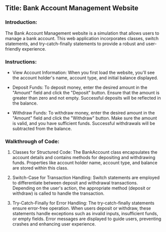 ## Title: Bank Account Management Website

### Introduction:

The Bank Account Management website is a simulation that allows users to manage a bank account. This web application incorporates classes, switch statements, and try-catch-finally statements to provide a robust and user-friendly experience.

### Instructions:

- View Account Information: When you first load the website, you'll see the account holder's name, account type, and initial balance displayed.

- Deposit Funds: To deposit money, enter the desired amount in the "Amount" field and click the "Deposit" button. Ensure that the amount is greater than zero and not empty. Successful deposits will be reflected in the balance.

- Withdraw Funds: To withdraw money, enter the desired amount in the "Amount" field and click the "Withdraw" button. Make sure the amount is valid, and you have sufficient funds. Successful withdrawals will be subtracted from the balance.

### Walkthrough of Code:

1. Classes for Structured Code:
   The BankAccount class encapsulates the account details and contains methods for depositing and withdrawing funds. Properties like account holder name, account type, and balance are stored within this class.

2. Switch-Case for Transaction Handling:
   Switch statements are employed to differentiate between deposit and withdrawal transactions. Depending on the user's action, the appropriate method (deposit or withdraw) is called to handle the transaction.

3. Try-Catch-Finally for Error Handling:
   The try-catch-finally statements ensure error-free operation. When users deposit or withdraw, these statements handle exceptions such as invalid inputs, insufficient funds, or empty fields. Error messages are displayed to guide users, preventing crashes and enhancing user experience.
